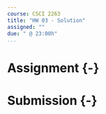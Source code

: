 ```yaml
---
course: CSCI 2263
title: "HW 03 - Solution"
assigned: ""
due: " @ 23:00h"
...
```


# Assignment {-}


# Submission {-}
